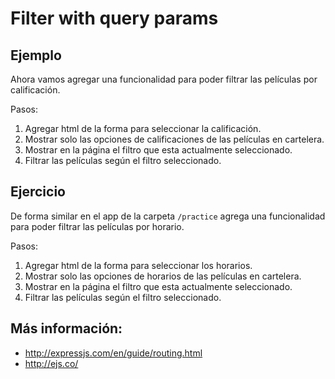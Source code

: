 # Filter with query params

## Ejemplo

Ahora vamos agregar una funcionalidad para poder filtrar las películas
por calificación.

Pasos:

1. Agregar html de la forma para seleccionar la calificación.
2. Mostrar solo las opciones de calificaciones de las películas en
   cartelera.
3. Mostrar en la página el filtro que esta actualmente seleccionado.
4. Filtrar las películas según el filtro seleccionado.

## Ejercicio

De forma similar en el app de la carpeta `/practice` agrega una
funcionalidad para poder filtrar las películas por horario.

Pasos:

1. Agregar html de la forma para seleccionar los horarios.
2. Mostrar solo las opciones de horarios de las películas en
   cartelera.
3. Mostrar en la página el filtro que esta actualmente seleccionado.
4. Filtrar las películas según el filtro seleccionado.


## Más información:

* http://expressjs.com/en/guide/routing.html
* http://ejs.co/
